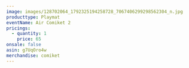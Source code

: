 ```yaml
---
image: images/128702064_1792325194258728_7067406299298562304_n.jpg
producttype: Playmat
eventName: Air Comiket 2
pricings:
  - quantity: 1
    price: 65
onsale: false
asin: g7UqOro4w
merchandise: comiket
---
```

